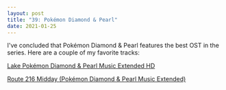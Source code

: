 ```yaml
---
layout: post
title: "39: Pokémon Diamond & Pearl"
date: 2021-01-25
---
```


I've concluded that Pokémon Diamond & Pearl features the best OST in the series. Here are a couple of my favorite tracks:

[Lake Pokémon Diamond & Pearl Music Extended HD](https://youtu.be/0aPosoat6Sg)  

[Route 216 Midday (Pokémon Diamond & Pearl Music Extended)](https://youtu.be/kb1ejdGxyQk)
